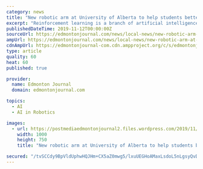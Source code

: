 ```yaml
---
category: news
title: "New robotic arm at University of Alberta to help students better understand artificial intelligence"
excerpt: "Reinforcement learning is a branch of artificial intelligence, says Rupam Mahmood ... if they’re ready for industrial applications, like physical robots,” said Mahmood. “I look at the problems that our current algorithms face and how to improve ..."
publishedDateTime: 2019-11-12T00:00:00Z
sourceUrl: https://edmontonjournal.com/news/local-news/new-robotic-arm-at-university-of-alberta-to-help-students-better-understand-artificial-intelligence
ampUrl: https://edmontonjournal.com/news/local-news/new-robotic-arm-at-university-of-alberta-to-help-students-better-understand-artificial-intelligence/amp
cdnAmpUrl: https://edmontonjournal-com.cdn.ampproject.org/c/s/edmontonjournal.com/news/local-news/new-robotic-arm-at-university-of-alberta-to-help-students-better-understand-artificial-intelligence/amp
type: article
quality: 60
heat: 60
published: true

provider:
  name: Edmonton Journal
  domain: edmontonjournal.com

topics:
  - AI
  - AI in Robotics

images:
  - url: https://postmediaedmontonjournal2.files.wordpress.com/2019/11/75256320-kindred_-_robot_-_004-w.jpg?w=1000&amp;quality=80
    width: 1000
    height: 750
    title: "New robotic arm at University of Alberta to help students better understand artificial intelligence"

secured: "/tvSCCdy9BpVldUphwHQJHm+CX5aZ0mwg5/lxuUEGHoAMaxLsdoL5nLgsyQvD/SlizjA/oFQhob2B4cFYDm73967XlPni70pRYzNDXakQ2u13OKZYTlVc4RzyZximbC1UkHOE2L5he2gV21JLMPLNQT0QSzik7BP8TH1TPiIvSjnu/oWPYP//r3qsn3o9VCxzEytN6eHbcmjbfrKn6ENEyWuaiLZ8FXPK+LInSHw3wbx/EIMDOd2VdV7gLzsZ1HFyCZ2e527NciiCPawtJ64nw==;dO0VZMQiexsBx8qwPqrV1Q=="
---
```


